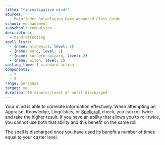 ```yaml
---
title: "*investigative mind*"
sources:
  - Pathfinder Roleplaying Game Advanced Class Guide
school: enchantment
subschool: compulsion
descriptors:
  - mind-affecting
spell_lists:
  - {name: alchemist, level: 2}
  - {name: bard, level: 2}
  - {name: sorcerer/wizard, level: 2}
  - {name: witch, level: 2}
casting_time: 1 standard action
components:
  - V
  - S
range: personal
target: you
duration: 10 minutes/level or until discharged
---
```


Your mind is able to correlate information effectively. When attempting an Appraise, Knowledge, Linguistics, or [Spellcraft](/skills/spellcraft/) check, you can roll twice and take the higher result. If you have an ability that allows you to roll twice, you cannot use both that ability and this benefit on the same roll.

The spell is discharged once you have used its benefit a number of times equal to your caster level.

